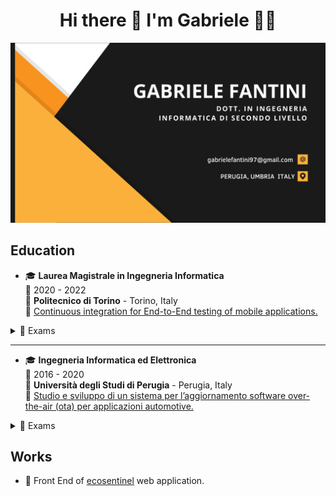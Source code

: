 <h1 align='center'>
  Hi there 👋 I'm Gabriele 👨‍💻
</h1>

<img src="https://github.com/gabrielefantini/gabrielefantini/blob/main/Corporate%20Business%20Card.png" />

## Education

- 🎓 **Laurea Magistrale in Ingegneria Informatica**\
📆 2020 - 2022\
📍 **Politecnico di Torino** - Torino, Italy\
📕 <a href="https://github.com/gabrielefantini/gabrielefantini/blob/main/MasterThesis.pdf">Continuous integration for End-to-End testing of mobile applications.<a>

<details>
  <summary>📃 Exams</summary>
  <ul>
    <li> Applicazioni Web I</li>
    <li>Architetture dei sistemi di elaborazione</li>
    <li>Data Science e Tecnologie per le Basi di Dati	</li>
    <li>Formal languages and compilers</li>
    <li>Information systems</li>
    <li>Ingegneria del software</li>
    <li>Machine learning for vision and multimedia</li>
    <li>Mobile application development</li>
    <li>Programmazione di sistema</li>
    <li>Sicurezza dei sistemi informativi</li>
    <li> Software Engineering II</li>
    <li>Tecnologie e servizi di rete</li>
    <li>Web Applications II</li>
  </ul>
</details>

---

- 🎓 **Ingegneria Informatica ed Elettronica**\
📆 2016 - 2020\
📍 **Università degli Studi di Perugia** - Perugia, Italy\
📕 <a href="https://github.com/gabrielefantini/gabrielefantini/blob/main/BachelorThesis.pdf">Studio e sviluppo di un sistema per
l’aggiornamento software over-the-air
(ota) per applicazioni automotive.<a>

<details>
  <summary>📃 Exams</summary>
  <ul>
    <li> Analisi Matematica 1</li>
    <li>Analisi Matematica 2</li>
    <li>Fisica A</li>
    <li>Fondamenti di Informatica e Laboratorio</li>
    <li> Geometria ed Algebra</li>
    <li> Matematica Discreta</li>
    <li> Architetture dei Calcolatori e Sistemi Operativi</li>
    <li>Calcolo delle Probabilità</li>
    <li>Fisica B</li>
    <li> Fondamenti di Automatica</li>
    <li> Programmazione di Interfacce Grafiche e Dispositivi Mobili</li>
    <li> Teoria dei Circuiti</li>
    <li> Teoria dei Segnali</li>
    <li> Basi di Dati</li>
    <li> Economia ed Organizzazione Aziendale</li>
    <li> Ingegneria dei Sistemi di Controllo</li>
    <li>Reti Logiche e Microcontrollori e Laboratorio</li>
    <li>Fondamenti di Internet con Laboratorio</li>
    <li> Algoritmi e Strutture di Dati</li>
 </ul>
</details>

## Works
- 💼 Front End of <a href="https://www.ecosentinel.it/">ecosentinel<a> web application.
